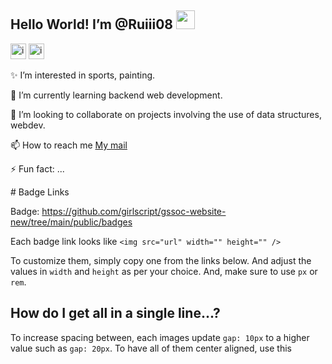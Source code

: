 <h2>Hello World! I’m @Ruiii08 <img src="https://raw.githubusercontent.com/iampavangandhi/iampavangandhi/master/gifs/Hi.gif" width="30px"></h2>
<a href="www.linkedin.com/in/riya-sharma-123b03261"><img height="25" width="25" alt="image" src="https://github.com/Ruiii08/Ruiii08/assets/145280655/877aaee3-3775-48a8-b07f-f18d7ba2589c"></a>
<a href="https://www.codingninjas.com/studio/profile/Ruiiii08"><img width="25" alt="image" src="https://github.com/Ruiii08/Ruiii08/assets/145280655/7e69ac07-f8c7-48f6-a25a-b213ac469d8a"></a>

<p> ✨ I’m interested in sports, painting. </p>
<p> 🌱 I’m currently learning backend web development. </p>
<p> 💞️ I’m looking to collaborate on projects involving the use of data structures, webdev.</p>
<p> 📫 How to reach me <a href="riyasharmaa282@gmail.com">My mail </a></p>
<p> ⚡ Fun fact: ...</p>
# Badge Links

Badge: https://github.com/girlscript/gssoc-website-new/tree/main/public/badges

Each badge link looks like `<img src="url" width="" height="" />`

To customize them, simply copy one from the links below. And adjust the values in `width` and `height` as per your choice. And, make sure to use `px` or `rem`.

## How do I get all in a single line...?
To increase spacing between, each images update `gap: 10px` to a higher value such as `gap: 20px`.
To have all of them center aligned, use this
<!---
Ruiii08/Ruiii08 is a ✨ special ✨ repository because its `README.md` (this file) appears on your GitHub profile.
You can click the Preview link to take a look at your changes.
--->
